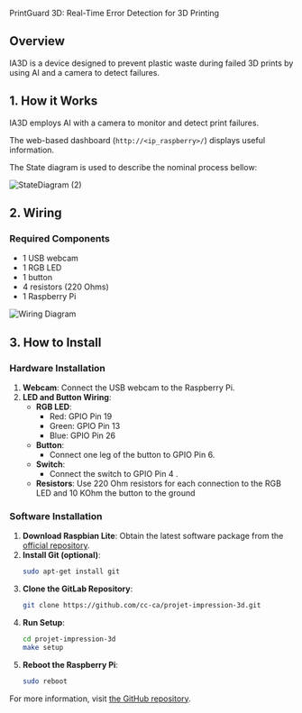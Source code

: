 PrintGuard 3D: Real-Time Error Detection for 3D Printing

## Overview

IA3D  is a device designed to prevent plastic waste during failed 3D prints by using AI and a camera to detect failures.

## 1. How it Works

IA3D employs AI with a camera to monitor and detect print failures.

The web-based dashboard (`http://<ip_raspberry>/`) displays useful information.

The State diagram is used to describe the nominal process bellow:

![StateDiagram (2)](https://github.com/cc-ca/projet-impression-3d/assets/65626912/2b9dab5f-703e-4115-92e0-2667a610ceb0)


## 2. Wiring

### Required Components
- 1 USB webcam
- 1 RGB LED
- 1 button
- 4 resistors (220 Ohms)
- 1 Raspberry Pi

![Wiring Diagram](https://github.com/cc-ca/projet-impression-3d/assets/65626912/4fd35d57-26c4-41d8-8104-bdc7c5d9b96c)

## 3. How to Install

### Hardware Installation

1. **Webcam**: Connect the USB webcam to the Raspberry Pi.
2. **LED and Button Wiring**:
    - **RGB LED**:
        - Red: GPIO Pin 19
        - Green: GPIO Pin 13
        - Blue: GPIO Pin 26
    - **Button**:
        - Connect one leg of the button to GPIO Pin 6.
    - **Switch**:
        - Connect the switch to GPIO Pin 4 .
    - **Resistors**: Use 220 Ohm resistors for each connection to the RGB LED and 10 KOhm the button to the ground

### Software Installation
1. **Download Raspbian Lite**: Obtain the latest software package from the [official repository](https://www.raspberrypi.com/software/).
2. **Install Git (optional)**:
   ```bash
   sudo apt-get install git
3. **Clone the GitLab Repository**:
   ```bash
   git clone https://github.com/cc-ca/projet-impression-3d.git
4. **Run Setup**:
   ```bash
   cd projet-impression-3d
   make setup
5. **Reboot the Raspberry Pi**:
   ```bash
   sudo reboot
For more information, visit [the GitHub repository](https://github.com/cc-ca/projet-impression-3d).
